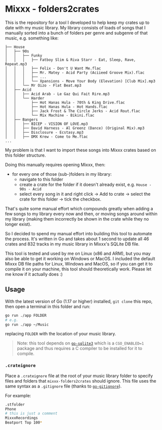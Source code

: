 # Mixxx - folders2crates

This is the repository for a tool I developed to help keep my crates up to date with my music library. My library consists of loads of songs that I manually sorted into a bunch of folders per genre and subgenre of that music, e.g. something like:

```
├── House
│   ├── 90s
│   │   ├── Funky
│   │   │   ├── Fatboy Slim & Riva Starr - Eat, Sleep, Rave, Repeat.mp3
│   │   │   ├── Felix - Don't U Want Me.flac
│   │   │   ├── Mr. Matey - Acid Party (Aciieed Groove Mix).flac
│   │   │   ├── ...
│   │   │   └── Xpansions - Move Your Body (Elevation) [Club Mix].mp3
│   │   └── Mr Oizo - Flat Beat.mp3
│   ├── Acid
│   │   ├── Acid Arab - Le Gaz Qui Fait Rire.mp3
│   │   └── Harder
│   │       ├── Hot Hanas Hula - 70th & King Drive.flac
│   │       ├── Hot Hanas Hula - Hot Hands.flac
│   │       ├── Jack Frost & The Circle Jerks - Acid Rout.flac
│   │       └── Mix Machine - Bikini.flac
│   ├── Bangers
│   │   ├── BICEP - VISION OF LOVE.mp3
│   │   ├── David Harness - Al Greenz (Dance) (Original Mix).mp3
│   │   ├── Disclosure - Ecstasy.mp3
│   │   ├── DMX Krew - Come to Me.flac
...
```

My problem is that I want to import these songs into Mixxx crates based on this folder structure.

Doing this manually requires opening Mixxx, then:
- for every one of those (sub-)folders in my library: 
  - navigate to this folder
  - create a crate for the folder if it doesn't already exist, e.g. `House - 90s - Acid`
  - select every song in it and right click -> Add to crate -> select the crate for this folder -> tick the checkbox.

That's quite some manual effort which compounds greatly when adding a few songs to my library every now and then, or moving songs around within my library (making them incorrectly be shown in the crate while they no longer exist).

So I decided to spend my manual effort into building this tool to automate the process. 
It's written in Go and takes about 1 second to update all 46 crates and 832 tracks in my music library in Mixxx's SQLite DB file.

This tool is tested and used by me on Linux (x86 and ARM), but you may also be able to get it working on Windows or MacOS. I included the default Mixxx DB file paths for Linux, Windows and MacOS, so if you can get it to compile it on your machine, this tool should theoretically work. Please let me know if it actually does :)

## Usage

With the latest version of Go (1.17 or higher) installed, `git clone` this repo, then open a terminal in this folder and run:

```sh
go run ./app FOLDER
# e.g.
go run ./app ~/Music
```

replacing `FOLDER` with the location of your music library.

> Note: this tool depends on [`go-sqlite3`](https://pkg.go.dev/github.com/mattn/go-sqlite3) which is a `CGO_ENABLED=1` package and thus requires a C compiler to be installed for it to compile.

### `.crateignore`

Place a `.crateignore` file at the root of your music library folder to specify files and folders that `mixxx-folders2crates` should ignore.
This file uses the same syntax as a `.gitignore` file (thanks to [`go-gitignore`](https://pkg.go.dev/github.com/sabhiram/go-gitignore)).

For example:

```sh
.stfolder
Phone
# this is just a comment
MixxxRecordings
Beatport Top 100*
```
